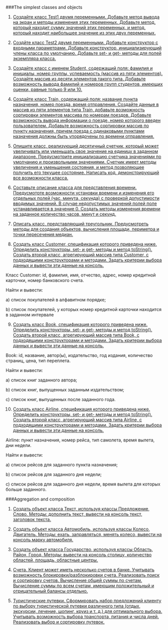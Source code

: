 ###The simplest classes and objects

1. [Создайте класс Test1 двумя переменными. Добавьте метод вывода на экран и методы изменения этих переменных. Добавьте метод, который находит сумму значений этих переменных, и метод, который находит наибольшее значение из этих двух переменных.](../../com.epam.learn.jbupskill.lab/src/module4/TheSimplestClassesAndObjects/Task1.java)

2. [Создйте класс Test2 двумя переменными. Добавьте конструктор с входными параметрами. Добавьте конструктор, инициализирующий члены класса по умолчанию. Добавьте set- и get- методы для полей экземпляра класса.](../../com.epam.learn.jbupskill.lab/src/module4/TheSimplestClassesAndObjects/Task2.java)

3. [Создайте класс с именем Student, содержащий поля: фамилия и инициалы, номер группы, успеваемость (массив из пяти элементов). Создайте массив из десяти элементов такого типа. Добавьте возможность вывода фамилий и номеров групп студентов, имеющих оценки, равные только 9 или 10.](../../com.epam.learn.jbupskill.lab/src/module4/TheSimplestClassesAndObjects/Student.java)

4. [Создайте класс Train, содержащий поля: название пункта назначения, номер поезда, время отправления. Создайте данные в массив из пяти элементов типа Train, добавьте возможность сортировки элементов массива по номерам поездов. Добавьте возможность вывода информации о поезде, номер которого введен пользователем. Добавьте возможность сортировки массив по пункту назначения, причем поезда с одинаковыми пунктами назначения должны быть упорядочены по времени отправления.](../../com.epam.learn.jbupskill.lab/src/module4/TheSimplestClassesAndObjects/Task4)

5. [Опишите класс, реализующий десятичный счетчик, который может увеличивать или уменьшать свое значение на единицу в заданном диапазоне. Предусмотрите инициализацию счетчика значениями по умолчанию и произвольными значениями. Счетчик имеет методы увеличения и уменьшения состояния, и метод позволяющее получить его текущее состояние. Написать код, демонстрирующий все возможности класса.](../../com.epam.learn.jbupskill.lab/src/module4/TheSimplestClassesAndObjects/Task5)

6. [Составьте описание класса для представления времени. Предусмотрте возможности установки времени и изменения его отдельных полей (час, минута, секунда) с проверкой допустимости вводимых значений. В случае недопустимых значений полей поле устанавливается в значение 0. Создать методы изменения времени на заданное количество часов, минут и секунд.](../../com.epam.learn.jbupskill.lab/src/module4/TheSimplestClassesAndObjects/Task6)

7. [Описать класс, представляющий треугольник. Предусмотреть методы для создания объектов, вычисления площади, периметра и точки пересечения медиан.](../../com.epam.learn.jbupskill.lab/src/module4/TheSimplestClassesAndObjects/Task7)

8. [Создать класс Customer, спецификация которого приведена ниже. Определить конструкторы, set- и get- методы и метод  toString(). Создать второй класс, агрегирующий массив типа Customer, с подходящими конструкторами и методами. Задать критерии выбора данных и вывести эти данные на консоль.](../../com.epam.learn.jbupskill.lab/src/module4/TheSimplestClassesAndObjects/Task8)

Класс Customer: id, фамилия, имя, отчество, адрес, номер кредитной карточки, номер банковского счета.

Найти и вывести:

a) список покупателей в алфавитном порядке;

b) список покупателей, у которых номер кредитной карточки находится в заданном интервале

9. [Создать класс Book, спецификация которого приведена ниже. Определить конструкторы, set- и get- методы и метод  toString(). Создать второй класс, агрегирующий массив типа Book, с подходящими конструкторами и методами. Задать критерии выбора данных и вывести эти данные на консоль.](../../com.epam.learn.jbupskill.lab/src/module4/TheSimplestClassesAndObjects/Task9)

Book: id, название, автор(ы), издательство, год издания, количество страниц, цена, тип переплета.

Найти и вывести:

a) список книг заданного автора;

b) список книг, выпущенных заданным издательством;

c) список книг, выпущенных после заданного года.

10. [Создать класс Airline, спецификация которого приведена ниже. Определить конструкторы, set- и get- методы и метод  toString(). Создать второй класс, агрегирующий массив типа Airline, с подходящими конструкторами и методами. Задать критерии выбора данных и вывести эти данные на консоль.](../../com.epam.learn.jbupskill.lab/src/module4/TheSimplestClassesAndObjects/Task10)

Airline: пункт назначения, номер рейса, тип самолета, время вылета, дни недели.

Найти и вывести:

a) список рейсов для заданного пункта назначения;

b) список рейсов для заданного дня недели;

c) список рейсов для заданного дня недели, время вылета для которых больше заданного.

###Aggregation and composition

1. [Создать объект класса Текст, используя классы Предложение, Слово. Методы: дополнить текст, вывести на консоль текст, заголовок текста.](../../com.epam.learn.jbupskill.lab/src/module4/AggregationAndComposition/Task1)

2. [Создать объект класса Автомобиль, используя классы Колесо, Двигатель. Методы: ехать, заправляться, менять колесо, вывести на консоль марку автомобиля.](../../com.epam.learn.jbupskill.lab/src/module4/AggregationAndComposition/Task2)

3. [Создать объект класса Государство, используя классы Область, Район, Город. Методы: вывести на консоль столицу, количество областей, площадь, областные центры.](../../com.epam.learn.jbupskill.lab/src/module4/AggregationAndComposition/Task3)

4. [Счета. Клиент может иметь несколько счетов в банке. Учитывать возможность блокировки/разблокировки счета. Реализовать поиск и сортировку счетов. Вычисление общей суммы по счетам. Вычисление суммы по всем счетам, имеющим положительный и отрицательный балансы отдельно.](../../com.epam.learn.jbupskill.lab/src/module4/AggregationAndComposition/Task4)

5. [Туристические путевки. Сформировать набор предложений клиенту по выбору туристической путевки различного типа (отдых, экскурсии, лечение, шопинг, круиз и т. д.) для оптимального выбора. Учитывать возможность выбора транспорта, питания и числа дней. Реализовать выбор и сортировку путевок.](../../com.epam.learn.jbupskill.lab/src/module4/AggregationAndComposition/Task5)